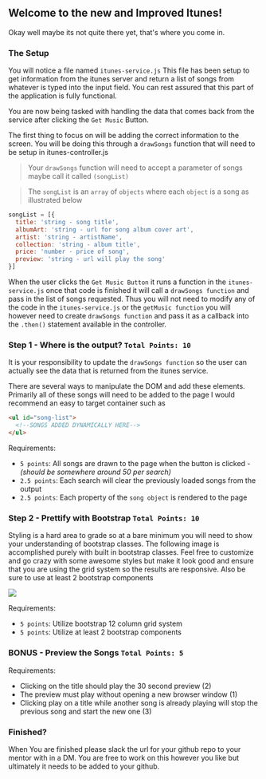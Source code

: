## Welcome to the new and Improved Itunes!

Okay well maybe its not quite there yet, that's where you come in.

### The Setup

You will notice a file named `itunes-service.js` This file has been setup to get information from the itunes server and return a list of songs from whatever is typed into the input field. You can rest assured that this part of the application is fully functional. 

You are now being tasked with handling the data that comes back from the service after clicking the `Get Music` Button. 

The first thing to focus on will be adding the correct information to the screen. You will be doing this through a `drawSongs` function that will need to be setup in itunes-controller.js

> Your `drawSongs` function will need to accept a parameter of songs maybe call it called `(songList)`

> The `songList` is an `array` of `objects` where each `object` is a song as illustrated below

```javascript
songList = [{
  title: 'string - song title',
  albumArt: 'string - url for song album cover art',
  artist: 'string - artistName',
  collection: 'string - album title',
  price: 'number - price of song',
  preview: 'string - url will play the song'
}]
```
When the user clicks the `Get Music Button` it runs a function in the `itunes-service.js` once that code is finished it will call a `drawSongs function` and pass in the list of songs requested. Thus you will not need to modify any of the code in the `itunes-service.js` or the `getMusic function` you will however need to create `drawSongs function` and pass it as a callback into the `.then()` statement available in the controller.

### Step 1 -  Where is the output? `Total Points: 10`

It is your responsibility to update the `drawSongs function` so the user can actually see the data that is returned from the itunes service.

There are several ways to manipulate the DOM and add these elements. Primarily all of these songs will need to be added to the page I would recommend an easy to target container such as 

```html
<ul id="song-list">
  <!--SONGS ADDED DYNAMICALLY HERE-->
</ul>
```

Requirements:
- `5 points`: All songs are drawn to the page when the button is clicked - *(should be somewhere around 50 per search)*
- `2.5 points`: Each search will clear the previously loaded songs from the output
- `2.5 points`: Each property of the `song object` is rendered to the page 

### Step 2 - Prettify with Bootstrap `Total Points: 10`

Styling is a hard area to grade so at a bare minimum you will need to show your understanding of bootstrap classes. The following image is accomplished purely with built in bootstrap classes. Feel free to customize and go crazy with some awesome styles but make it look good and ensure that you are using the grid system so the results are responsive. Also be sure to use at least 2 bootstrap components

<div>
  <img class="img-responsive" src="https://bcw.blob.core.windows.net/public/img/mytunes.jpg" />
</div>

Requirements:
- `5 points`: Utilize bootstrap 12 column grid system
- `5 points`: Utilize at least 2 bootstrap components


### BONUS - Preview the Songs `Total Points: 5`
Requirements: 
- Clicking on the title should play the 30 second preview (2)
- The preview must play without opening a new browser window (1)
- Clicking play on a title while another song is already playing will stop the previous song and start the new one (3)

### Finished?
When You are finished please slack the url for your github repo to your mentor with in a DM. You are free to work on this however you like but ultimately it needs to be added to your github.
